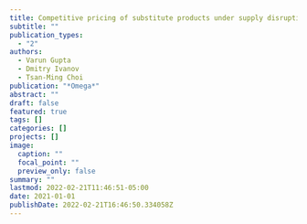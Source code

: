 ```yaml
---
title: Competitive pricing of substitute products under supply disruption
subtitle: ""
publication_types:
  - "2"
authors:
  - Varun Gupta
  - Dmitry Ivanov
  - Tsan-Ming Choi
publication: "*Omega*"
abstract: ""
draft: false
featured: true
tags: []
categories: []
projects: []
image:
  caption: ""
  focal_point: ""
  preview_only: false
summary: ""
lastmod: 2022-02-21T11:46:51-05:00
date: 2021-01-01
publishDate: 2022-02-21T16:46:50.334058Z
---
```

